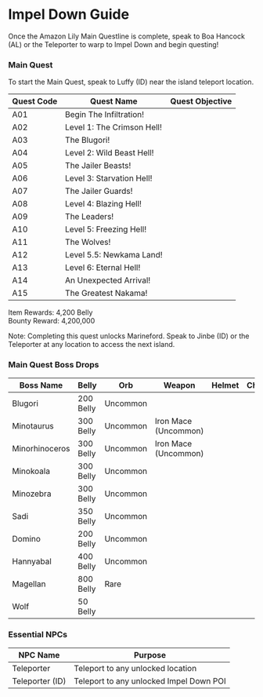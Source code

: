 # Impel Down Guide

Once the Amazon Lily Main Questline is complete, speak to Boa Hancock (AL) or the Teleporter to warp to Impel Down and begin questing!

### Main Quest

To start the Main Quest, speak to Luffy (ID) near the island teleport location.

| Quest Code| Quest Name                    | Quest Objective|
|-----------|-----------                    |-----------|
| A01       | Begin The Infiltration!       ||
| A02       | Level 1: The Crimson Hell!    ||
| A03       | The Blugori!                  ||
| A04       | Level 2: Wild Beast Hell!     ||
| A05       | The Jailer Beasts!            ||
| A06       | Level 3: Starvation Hell!     ||
| A07       | The Jailer Guards!            ||
| A08       | Level 4: Blazing Hell!        ||
| A09       | The Leaders!                  ||
| A10       | Level 5: Freezing Hell!       ||
| A11       | The Wolves!                   ||
| A12       | Level 5.5: Newkama Land!      ||
| A13       | Level 6: Eternal Hell!        ||
| A14       | An Unexpected Arrival!        ||
| A15       | The Greatest Nakama!          ||


Item Rewards: 4,200 Belly<br>
Bounty Reward: 4,200,000

Note: Completing this quest unlocks Marineford. Speak to Jinbe (ID) or the Teleporter at any location to access the next island.

### Main Quest Boss Drops

| Boss Name      | Belly      | Orb       | Weapon                | Helmet    | Chestplate | Leggings  | Boots     | Other         |
|-----------     |----------- |-----------|-----------            |-----------|----------- |-----------|-----------|-----------    |
| Blugori        | 200 Belly  | Uncommon  |                       |           |            |           |           |               |
| Minotaurus     | 300 Belly  | Uncommon  | Iron Mace (Uncommon)  |           |            |           |           |               |
| Minorhinoceros | 300 Belly  | Uncommon  | Iron Mace (Uncommon)  |           |            |           |           | Sai Fragment  |
| Minokoala      | 300 Belly  | Uncommon  |                       |           |            |           |           |               |
| Minozebra      | 300 Belly  | Uncommon  |                       |           |            |           |           |               |
| Sadi           | 350 Belly  | Uncommon  |                       |           |            |           |           |               |
| Domino         | 200 Belly  | Uncommon  |                       |           |            |           |           |               |
| Hannyabal      | 400 Belly  | Uncommon  |                       |           |            |           |           |               |
| Magellan       | 800 Belly  | Rare      |                       |           |            |           |           | Doku Fragment |
| Wolf           | 50 Belly   |           |                       |           |            |           |           |               |


### Essential NPCs

| NPC Name         | Purpose                                    |
|-------------     |-----------                                 |
| Teleporter       | Teleport to any unlocked location          |
| Teleporter (ID)  | Teleport to any unlocked Impel Down POI    |